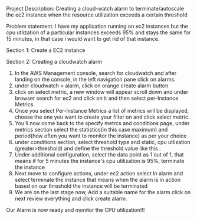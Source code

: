 Project Description: Creating a cloud-watch alarm to terminate/autoscale the ec2 instance when the resource utilization exceeds a certain threshold

Problem statement: I have my application running on ec2 instances but the cpu utlization of a particular instances exceeds 95% and stays the same for 15 minutes, in that case i would want to get rid of that instance.

Section 1: Create a EC2 instance

Section 2: Creating a cloudwatch alarm

1. In the AWS Management console, search for cloudwatch and after landing on the console, in the left navigation pane click on alarms.
2. under cloudwatch > alarm, click on orange create alarm button
3. click on select metric, a new window will appear scroll down and  under browser search for ec2 and click on it and then select per-Instance Metrics
4. Once you select Per-Instance Metrics a list of metrics will be displayed, choose the one you want to create your filter on and click select metric.
5. You'll now come back to the specify metrcs and conditions page, under metrics section select the statistics(in this case maximum) and period(how often you want to monitor the instance) as per your choice
6. under conditions section, select threshold type and static, cpu utlization (greater>threshold) and define the threshold value like this .
7. Under additional configuration, select the data point as 1 out of 1, that means if for 5 minutes the instance's cpu utilization is 95%, terminate the instance
8. Next move to configure actions, under ec2 action select In alarm and select terminate the instance that means when the alarm is in action based on our threshold the instance will be terminated
9. We are on the last stage now, Add a suitable name for the alarm click on next review everything and click create alarm.

Our Alarm is now ready and monitor the CPU utilization!!!   




